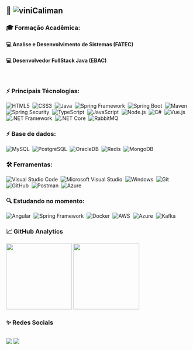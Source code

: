 ## 👔 ![viniCaliman](https://img.shields.io/badge/%20-EU%20SOU%20O%20VINICIUS%20CALIMAN!-0000FF) 


### 🎓 Formação Acadêmica: 
#### 💻  Analise e Desenvolvimento de Sistemas (FATEC)
#### 💻  Desenvolvedor FullStack Java (EBAC)

<br>



### ⚡ Principais Técnologias:

![HTML5](https://img.shields.io/badge/HTML5-E34F26?style=for-the-badge&logo=html5&logoColor=white)&nbsp;
![CSS3](https://img.shields.io/badge/CSS3-1572B6?style=for-the-badge&logo=css3&logoColor=white)&nbsp;
![Java](https://img.shields.io/badge/Java-ED8B00?style=for-the-badge&logo=openjdk&logoColor=white)&nbsp;
![Spring Framework](https://img.shields.io/badge/Spring-6DB33F?style=for-the-badge&logo=spring&logoColor=white)&nbsp;
![Spring Boot](https://img.shields.io/badge/Spring_Boot-6DB33F?style=for-the-badge&logo=spring-boot&logoColor=white)&nbsp;
![Maven](https://img.shields.io/badge/Maven-C71A36?style=for-the-badge&logo=apache-maven&logoColor=white)&nbsp;
![Spring Security](https://img.shields.io/badge/Spring_Security-6DB33F?style=for-the-badge&logo=spring&logoColor=white)&nbsp;
![TypeScript](https://img.shields.io/badge/TypeScript-007ACC?style=for-the-badge&logo=typescript&logoColor=white)&nbsp;
![JavaScript](https://img.shields.io/badge/JavaScript-F7DF1E?style=for-the-badge&logo=javascript&logoColor=black)&nbsp;
![Node.js](https://img.shields.io/badge/Node.js-339933?style=for-the-badge&logo=nodedotjs&logoColor=white)&nbsp;
![C#](https://img.shields.io/badge/C%23-239120?style=for-the-badge&logo=csharp&logoColor=white)&nbsp;
![Vue.js](https://img.shields.io/badge/Vue.js-4FC08D?style=for-the-badge&logo=vuedotjs&logoColor=white)&nbsp;
![.NET Framework](https://img.shields.io/badge/.NET%20Framework-512BD4?style=for-the-badge&logo=dotnet&logoColor=white)&nbsp;
![.NET Core](https://img.shields.io/badge/.NET%20Core-512BD4?style=for-the-badge&logo=dotnet&logoColor=white)&nbsp;
![RabbitMQ](https://img.shields.io/badge/RabbitMQ-FF6600?style=for-the-badge&logo=rabbitmq&logoColor=white)&nbsp;

### ⚡ Base de dados:

![MySQL](https://img.shields.io/badge/MySQL-005C84?style=for-the-badge&logo=mysql&logoColor=white)&nbsp;
![PostgreSQL](https://img.shields.io/badge/PostgreSQL-316192?style=for-the-badge&logo=postgresql&logoColor=white)&nbsp;
![OracleDB](https://img.shields.io/badge/OracleDB-F80000?style=for-the-badge&logo=oracle&logoColor=white)&nbsp;
![Redis](https://img.shields.io/badge/redis-%23DD0031.svg?&style=for-the-badge&logo=redis&logoColor=white)&nbsp;
![MongoDB](https://img.shields.io/badge/MongoDB-4EA94B?style=for-the-badge&logo=mongodb&logoColor=white)&nbsp;



### 🛠 Ferramentas:

![Visual Studio Code](https://img.shields.io/badge/-Visual%20Studio%20Code-05122A?style=for-the-badge&logo=visual-studio-code&logoColor=007ACC)&nbsp;
![Microsoft Visual Studio](https://img.shields.io/badge/Visual%20Studio-5C2D91?style=for-the-badge&logo=visualstudio&logoColor=white)&nbsp;
![Windows](https://img.shields.io/badge/Windows-0078D6?style=for-the-badge&logo=windows&logoColor=white)&nbsp;
![Git](https://img.shields.io/badge/-Git-05122A?style=for-the-badge&logo=git)&nbsp;
![GitHub](https://img.shields.io/badge/GitHub-100000?style=for-the-badge&logo=github&logoColor=white)&nbsp;
![Postman](https://img.shields.io/badge/Postman-FF6C37?style=for-the-badge&logo=Postman&logoColor=white)&nbsp;
![Azure](https://img.shields.io/badge/Azure-0078D4?style=for-the-badge&logo=microsoftazure&logoColor=white)&nbsp;

### 🔍 Estudando no momento:

![Angular](https://img.shields.io/badge/Angular-DD0031?style=for-the-badge&logo=angular&logoColor=white)&nbsp;
![Spring Framework](https://img.shields.io/badge/Spring-6DB33F?style=for-the-badge&logo=spring&logoColor=white)&nbsp;
![Docker](https://img.shields.io/badge/Docker-2496ED?style=for-the-badge&logo=docker&logoColor=white)&nbsp;
![AWS](https://img.shields.io/badge/AWS-232F3E?style=for-the-badge&logo=amazonaws&logoColor=white)&nbsp;
![Azure](https://img.shields.io/badge/Azure-0078D4?style=for-the-badge&logo=microsoftazure&logoColor=white)&nbsp;
![Kafka](https://img.shields.io/badge/Apache%20Kafka-231F20?style=for-the-badge&logo=apachekafka&logoColor=white)&nbsp;

### 📈 GitHub Analytics

<p align="left">
  <img height="180em" src="https://github-readme-stats-eight-theta.vercel.app/api?username=viniCaliman&show_icons=true&theme=algolia&count_private=true"/>

  <img height="180em" src="https://github-readme-stats-eight-theta.vercel.app/api/top-langs/?username=viniCaliman&layout=compact&langs_count=8&theme=algolia"/> 

</p>

### ✨ Redes Sociais

<div style="display: inline_block"><br>
  <a href="https://www.linkedin.com/in/vinicius-paiva-caliman/" target="_blank"><img src="https://img.shields.io/badge/LinkedIn-0077B5?style=for-the-badge&logo=linkedin&logoColor=white"/></a>
  <a href="mailto:vinicaliman@gmail.com" target="_blank"><img src="https://img.shields.io/badge/vinicaliman@gmail.com-D14836?style=for-the-badge&logo=gmail&logoColor=white"/></a>

</div>


<!-- 🎯 Conhecimentos nas áreas:
[comment]: <> ( ![MYSQL](https://img.shields.io/badge/-MYSQL-05122A?style=for-the-badge&logo=MYSQL;)
[comment]: <> ( ![Python](https://img.shields.io/badge/-Python-05122A?style=for-the-badge&logo=python)
-->
